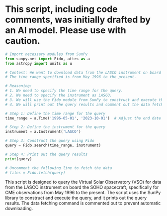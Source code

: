 # This script, including code comments, was initially drafted by an AI model. Please use with caution.

```python
# Import necessary modules from SunPy
from sunpy.net import Fido, attrs as a
from astropy import units as u

# Context: We want to download data from the LASCO instrument on board SOHO for CME observations.
# The time range specified is from May 1996 to the present.

# Reasoning:
# 1. We need to specify the time range for the query.
# 2. We need to specify the instrument as LASCO.
# 3. We will use the Fido module from SunPy to construct and execute the query.
# 4. We will print out the query results and comment out the data fetching part.

# Step 1: Define the time range for the query
time_range = a.Time('1996-05-01', '2023-10-01')  # Adjust the end date as needed

# Step 2: Define the instrument for the query
instrument = a.Instrument('LASCO')

# Step 3: Construct the query using Fido
query = Fido.search(time_range, instrument)

# Step 4: Print out the query results
print(query)

# Uncomment the following line to fetch the data
# files = Fido.fetch(query)
```

This script is designed to query the Virtual Solar Observatory (VSO) for data from the LASCO instrument on board the SOHO spacecraft, specifically for CME observations from May 1996 to the present. The script uses the SunPy library to construct and execute the query, and it prints out the query results. The data fetching command is commented out to prevent automatic downloading.
